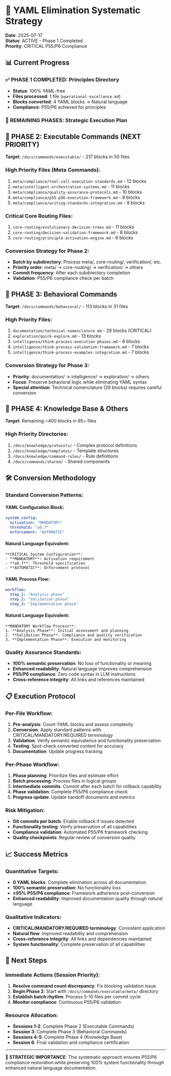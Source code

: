 # 🎯 YAML Elimination Systematic Strategy

**Date**: 2025-07-17  
**Status**: ACTIVE - Phase 1 Completed  
**Priority**: CRITICAL P55/P6 Compliance  

## 📊 Current Progress

### ✅ PHASE 1 COMPLETED: Principles Directory
- **Status**: 100% YAML-free
- **Files processed**: 1 file (`operational-excellence.md`)
- **Blocks converted**: 4 YAML blocks → Natural language
- **Compliance**: P55/P6 achieved for principles

### 🚨 REMAINING PHASES: Strategic Execution Plan

## 🎯 PHASE 2: Executable Commands (NEXT PRIORITY)
**Target**: `/docs/commands/executable/` - 217 blocks in 50 files

### **High Priority Files** (Meta Commands):
1. `meta/compliance/tool-call-execution-standards.md` - 12 blocks
2. `meta/intelligent-orchestration-systems.md` - 11 blocks  
3. `meta/compliance/quality-assurance-protocols.md` - 10 blocks
4. `meta/compliance/p55-p56-execution-framework.md` - 9 blocks
5. `meta/compliance/writing-standards-integration.md` - 9 blocks

### **Critical Core Routing Files**:
1. `core-routing/evolutionary-decision-trees.md` - 11 blocks
2. `core-routing/decision-validation-framework.md` - 8 blocks
3. `core-routing/principle-activation-engine.md` - 6 blocks

### **Conversion Strategy for Phase 2**:
- **Batch by subdirectory**: Process meta/, core-routing/, verification/, etc.
- **Priority order**: meta/ → core-routing/ → verification/ → others
- **Commit frequency**: After each subdirectory completion
- **Validation**: P55/P6 compliance check per batch

## 🎯 PHASE 3: Behavioral Commands
**Target**: `/docs/commands/behavioral/` - 113 blocks in 31 files

### **High Priority Files**:
1. `documentation/technical-nomenclature.md` - 29 blocks (CRITICAL)
2. `exploration/quick-explore.md` - 13 blocks
3. `intelligence/think-process-execution-phases.md` - 8 blocks
4. `intelligence/think-process-validation-framework.md` - 7 blocks
5. `intelligence/think-process-examples-integration.md` - 7 blocks

### **Conversion Strategy for Phase 3**:
- **Priority**: documentation/ → intelligence/ → exploration/ → others
- **Focus**: Preserve behavioral logic while eliminating YAML syntax
- **Special attention**: Technical nomenclature (29 blocks) requires careful conversion

## 🎯 PHASE 4: Knowledge Base & Others
**Target**: Remaining ~400 blocks in 85+ files

### **High Priority Directories**:
1. `/docs/knowledge/protocols/` - Complex protocol definitions
2. `/docs/knowledge/templates/` - Template structures
3. `/docs/knowledge/command-rules/` - Rule definitions
4. `/docs/commands/shared/` - Shared components

## 🛠️ Conversion Methodology

### **Standard Conversion Patterns**:

#### YAML Configuration Block:
```yaml
system_config:
  activation: "MANDATORY"
  threshold: "≥0.7"
  enforcement: "AUTOMATIC"
```

#### Natural Language Equivalent:
```
**CRITICAL System Configuration**:
- **MANDATORY**: Activation requirement
- **≥0.7**: Threshold specification  
- **AUTOMATIC**: Enforcement protocol
```

#### YAML Process Flow:
```yaml
workflow:
  step_1: "Analysis phase"
  step_2: "Validation phase"
  step_3: "Implementation phase"
```

#### Natural Language Equivalent:
```
**MANDATORY Workflow Process**:
1. **Analysis Phase**: Initial assessment and planning
2. **Validation Phase**: Compliance and quality verification
3. **Implementation Phase**: Execution and monitoring
```

### **Quality Assurance Standards**:
- **100% semantic preservation**: No loss of functionality or meaning
- **Enhanced readability**: Natural language improves comprehension
- **P55/P6 compliance**: Zero code syntax in LLM instructions
- **Cross-reference integrity**: All links and references maintained

## 📋 Execution Protocol

### **Per-File Workflow**:
1. **Pre-analysis**: Count YAML blocks and assess complexity
2. **Conversion**: Apply standard patterns with CRITICAL/MANDATORY/REQUIRED terminology
3. **Validation**: Verify semantic equivalence and functionality preservation
4. **Testing**: Spot-check converted content for accuracy
5. **Documentation**: Update progress tracking

### **Per-Phase Workflow**:
1. **Phase planning**: Prioritize files and estimate effort
2. **Batch processing**: Process files in logical groups
3. **Intermediate commits**: Commit after each batch for rollback capability
4. **Phase validation**: Complete P55/P6 compliance check
5. **Progress update**: Update handoff documents and metrics

### **Risk Mitigation**:
- **Git commits per batch**: Enable rollback if issues detected
- **Functionality testing**: Verify preservation of all capabilities
- **Compliance validation**: Automated P55/P6 framework checking
- **Quality checkpoints**: Regular review of conversion quality

## 📈 Success Metrics

### **Quantitative Targets**:
- **0 YAML blocks**: Complete elimination across all documentation
- **100% semantic preservation**: No functionality loss
- **≥95% P55/P6 compliance**: Framework adherence post-conversion
- **Enhanced readability**: Improved documentation quality through natural language

### **Qualitative Indicators**:
- **CRITICAL/MANDATORY/REQUIRED terminology**: Consistent application
- **Natural flow**: Improved readability and comprehension
- **Cross-reference integrity**: All links and dependencies maintained
- **System functionality**: Complete preservation of all capabilities

## 🚀 Next Steps

### **Immediate Actions** (Session Priority):
1. **Resolve command count discrepancy**: Fix blocking validation issue
2. **Begin Phase 2**: Start with `/docs/commands/executable/meta/` directory
3. **Establish batch rhythm**: Process 5-10 files per commit cycle
4. **Monitor compliance**: Continuous P55/P6 validation

### **Resource Allocation**:
- **Sessions 1-2**: Complete Phase 2 (Executable Commands)
- **Session 3**: Complete Phase 3 (Behavioral Commands)  
- **Sessions 4-5**: Complete Phase 4 (Knowledge Base)
- **Session 6**: Final validation and compliance certification

---

**🎯 STRATEGIC IMPORTANCE**: This systematic approach ensures P55/P6 compliance restoration while preserving 100% system functionality through enhanced natural language documentation.
